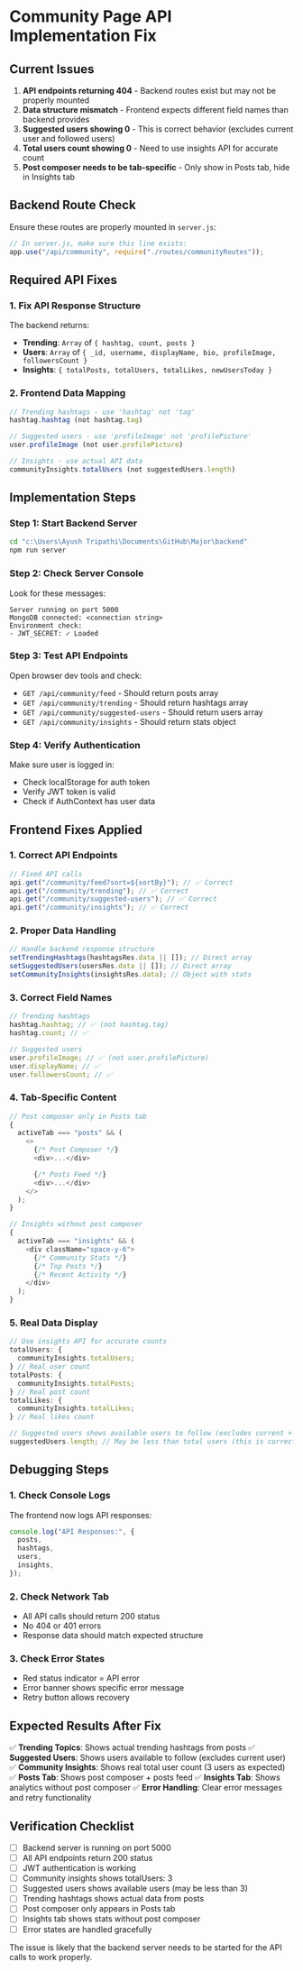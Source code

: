 # Community Page API Implementation Fix

## Current Issues

1. **API endpoints returning 404** - Backend routes exist but may not be properly mounted
2. **Data structure mismatch** - Frontend expects different field names than backend provides
3. **Suggested users showing 0** - This is correct behavior (excludes current user and followed users)
4. **Total users count showing 0** - Need to use insights API for accurate count
5. **Post composer needs to be tab-specific** - Only show in Posts tab, hide in Insights tab

## Backend Route Check

Ensure these routes are properly mounted in `server.js`:

```javascript
// In server.js, make sure this line exists:
app.use("/api/community", require("./routes/communityRoutes"));
```

## Required API Fixes

### 1. Fix API Response Structure

The backend returns:

- **Trending**: `Array` of `{ hashtag, count, posts }`
- **Users**: `Array` of `{ _id, username, displayName, bio, profileImage, followersCount }`
- **Insights**: `{ totalPosts, totalUsers, totalLikes, newUsersToday }`

### 2. Frontend Data Mapping

```javascript
// Trending hashtags - use 'hashtag' not 'tag'
hashtag.hashtag (not hashtag.tag)

// Suggested users - use 'profileImage' not 'profilePicture'
user.profileImage (not user.profilePicture)

// Insights - use actual API data
communityInsights.totalUsers (not suggestedUsers.length)
```

## Implementation Steps

### Step 1: Start Backend Server

```bash
cd "c:\Users\Ayush Tripathi\Documents\GitHub\Major\backend"
npm run server
```

### Step 2: Check Server Console

Look for these messages:

```
Server running on port 5000
MongoDB connected: <connection string>
Environment check:
- JWT_SECRET: ✓ Loaded
```

### Step 3: Test API Endpoints

Open browser dev tools and check:

- `GET /api/community/feed` - Should return posts array
- `GET /api/community/trending` - Should return hashtags array
- `GET /api/community/suggested-users` - Should return users array
- `GET /api/community/insights` - Should return stats object

### Step 4: Verify Authentication

Make sure user is logged in:

- Check localStorage for auth token
- Verify JWT token is valid
- Check if AuthContext has user data

## Frontend Fixes Applied

### 1. Correct API Endpoints

```javascript
// Fixed API calls
api.get("/community/feed?sort=${sortBy}"); // ✅ Correct
api.get("/community/trending"); // ✅ Correct
api.get("/community/suggested-users"); // ✅ Correct
api.get("/community/insights"); // ✅ Correct
```

### 2. Proper Data Handling

```javascript
// Handle backend response structure
setTrendingHashtags(hashtagsRes.data || []); // Direct array
setSuggestedUsers(usersRes.data || []); // Direct array
setCommunityInsights(insightsRes.data); // Object with stats
```

### 3. Correct Field Names

```javascript
// Trending hashtags
hashtag.hashtag; // ✅ (not hashtag.tag)
hashtag.count; // ✅

// Suggested users
user.profileImage; // ✅ (not user.profilePicture)
user.displayName; // ✅
user.followersCount; // ✅
```

### 4. Tab-Specific Content

```javascript
// Post composer only in Posts tab
{
  activeTab === "posts" && (
    <>
      {/* Post Composer */}
      <div>...</div>

      {/* Posts Feed */}
      <div>...</div>
    </>
  );
}

// Insights without post composer
{
  activeTab === "insights" && (
    <div className="space-y-6">
      {/* Community Stats */}
      {/* Top Posts */}
      {/* Recent Activity */}
    </div>
  );
}
```

### 5. Real Data Display

```javascript
// Use insights API for accurate counts
totalUsers: {
  communityInsights.totalUsers;
} // Real user count
totalPosts: {
  communityInsights.totalPosts;
} // Real post count
totalLikes: {
  communityInsights.totalLikes;
} // Real likes count

// Suggested users shows available users to follow (excludes current + followed)
suggestedUsers.length; // May be less than total users (this is correct)
```

## Debugging Steps

### 1. Check Console Logs

The frontend now logs API responses:

```javascript
console.log("API Responses:", {
  posts,
  hashtags,
  users,
  insights,
});
```

### 2. Check Network Tab

- All API calls should return 200 status
- No 404 or 401 errors
- Response data should match expected structure

### 3. Check Error States

- Red status indicator = API error
- Error banner shows specific error message
- Retry button allows recovery

## Expected Results After Fix

✅ **Trending Topics**: Shows actual trending hashtags from posts
✅ **Suggested Users**: Shows users available to follow (excludes current user)  
✅ **Community Insights**: Shows real total user count (3 users as expected)
✅ **Posts Tab**: Shows post composer + posts feed
✅ **Insights Tab**: Shows analytics without post composer
✅ **Error Handling**: Clear error messages and retry functionality

## Verification Checklist

- [ ] Backend server is running on port 5000
- [ ] All API endpoints return 200 status
- [ ] JWT authentication is working
- [ ] Community insights shows totalUsers: 3
- [ ] Suggested users shows available users (may be less than 3)
- [ ] Trending hashtags shows actual data from posts
- [ ] Post composer only appears in Posts tab
- [ ] Insights tab shows stats without post composer
- [ ] Error states are handled gracefully

The issue is likely that the backend server needs to be started for the API calls to work properly.
